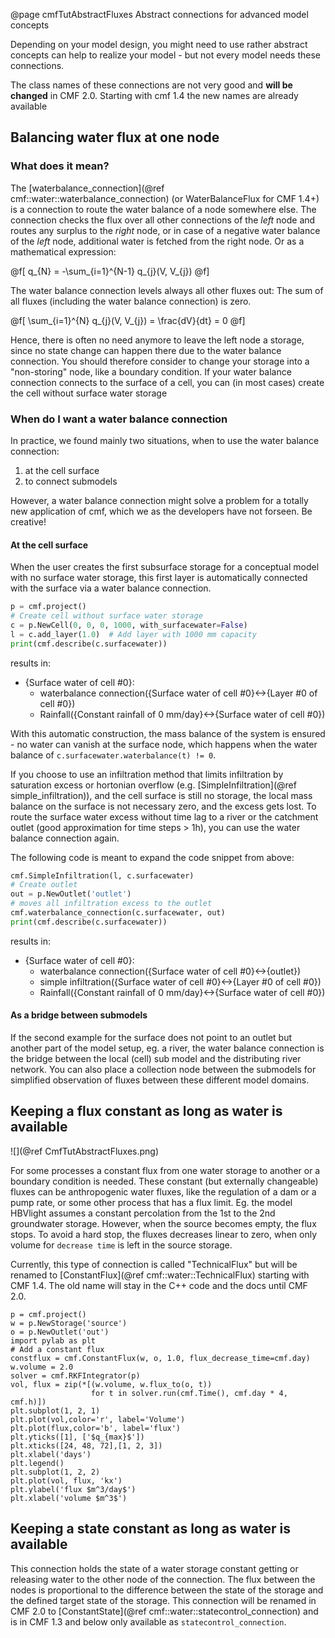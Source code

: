 @page cmfTutAbstractFluxes Abstract connections for advanced model concepts

Depending on your model design, you might need to use rather abstract concepts 
can help to realize your model - but not every model needs these connections.

The class names of these connections are not very good and **will be changed** 
in CMF 2.0. Starting with cmf 1.4 the new names are already available 

## Balancing water flux at one node

### What does it mean?

The [waterbalance_connection](@ref cmf::water::waterbalance_connection) 
(or WaterBalanceFlux for CMF 1.4+) is 
a connection to route the water balance of a node somewhere else.
The connection checks the flux over all other connections of the *left* node
and routes any surplus to the *right* node, or in case of a negative water balance
of the *left* node, additional water is fetched from the right node. Or as a
mathematical expression:

@f[
q_{N} = -\sum_{i=1}^{N-1} q_{j}(V, V_{j})
@f]

The water balance connection levels always all other fluxes out: The sum of all fluxes 
(including the water balance connection) is zero.

@f[
\sum_{i=1}^{N} q_{j}(V, V_{j}) = \frac{dV}{dt} = 0
@f]

Hence, there is often no need anymore to leave the left node a storage, 
since no state change can happen there due to the water balance connection. 
You should therefore consider to change your storage into a "non-storing" node,
like a boundary condition. If your water balance connection connects to the surface of
a cell, you can (in most cases) create the cell without surface water storage

### When do I want a water balance connection

In practice, we found mainly two situations, when to use the water balance connection:

1. at the cell surface
2. to connect submodels

However, a water balance connection might solve a problem for a totally new application of cmf,
which we as the developers have not forseen. Be creative!

#### At the cell surface

When the user creates the first subsurface storage for a conceptual model with no surface water 
storage, this first layer is automatically connected with the surface via a 
water balance connection. 

~~~~~~~~~~~.py
p = cmf.project()
# Create cell without surface water storage
c = p.NewCell(0, 0, 0, 1000, with_surfacewater=False)
l = c.add_layer(1.0)  # Add layer with 1000 mm capacity
print(cmf.describe(c.surfacewater))
~~~~~~~~~~~

results in:

- {Surface water of cell #0}:
    - waterbalance connection({Surface water of cell #0}<->{Layer #0 of cell #0})
    - Rainfall({Constant rainfall of 0 mm/day}<->{Surface water of cell #0})


With this automatic construction, the mass balance of the system is ensured -
no water can vanish at the surface node, which happens when
the water balance of `c.surfacewater.waterbalance(t) != 0`.

If you choose to use an infiltration method that limits infiltration by saturation excess
or hortonian overflow (e.g. [SimpleInfiltration](@ref simple_infiltration)), and the cell
surface is still no storage, the local mass balance on the surface is not necessary zero,
and the excess gets lost. To route the surface water excess without time lag to a river
or the catchment outlet (good approximation for time steps > 1h), you can use the water
balance connection again.

The following code is meant to expand the code snippet from above:

~~~~~~~~~~~.py
cmf.SimpleInfiltration(l, c.surfacewater)
# Create outlet
out = p.NewOutlet('outlet')
# moves all infiltration excess to the outlet
cmf.waterbalance_connection(c.surfacewater, out)
print(cmf.describe(c.surfacewater))
~~~~~~~~~~~

results in:

- {Surface water of cell #0}:
    - waterbalance connection({Surface water of cell #0}<->{outlet})
    - simple infiltration({Surface water of cell #0}<->{Layer #0 of cell #0})
    - Rainfall({Constant rainfall of 0 mm/day}<->{Surface water of cell #0})


#### As a bridge between submodels

If the second example for the surface does not point to an outlet but another part
of the model setup, eg. a river, the water balance connection is the bridge between
the local (cell) sub model and the distributing river network. You can also place 
a collection node between the submodels for simplified observation of fluxes
between these different model domains.

## Keeping a flux constant as long as water is available

![](@ref CmfTutAbstractFluxes.png)

For some processes a constant flux from one water storage to another or
a boundary condition is needed. These constant (but externally changeable) fluxes
can be anthropogenic water fluxes, like the regulation of a dam or a pump rate,
or some other process that has a flux limit. Eg. the model HBVlight assumes
a constant percolation from the 1st to the 2nd groundwater storage. However,
when the source becomes empty, the flux stops. To avoid a hard stop, the fluxes 
decreases linear to zero, when only volume for `decrease time` is left in the source
storage.

Currently, this type of connection is called "TechnicalFlux"
but will be renamed to [ConstantFlux](@ref cmf::water::TechnicalFlux) starting with CMF 1.4.
The old name will stay in the C++ code and the docs until CMF 2.0. 

~~~~~~~~~~ {.py}
p = cmf.project()
w = p.NewStorage('source')
o = p.NewOutlet('out')
import pylab as plt
# Add a constant flux
constflux = cmf.ConstantFlux(w, o, 1.0, flux_decrease_time=cmf.day)
w.volume = 2.0
solver = cmf.RKFIntegrator(p)
vol, flux = zip(*[(w.volume, w.flux_to(o, t)) 
                  for t in solver.run(cmf.Time(), cmf.day * 4, cmf.h)])
plt.subplot(1, 2, 1)
plt.plot(vol,color='r', label='Volume')
plt.plot(flux,color='b', label='flux')
plt.yticks([1], ['$q_{max}$'])
plt.xticks([24, 48, 72],[1, 2, 3])
plt.xlabel('days')
plt.legend()
plt.subplot(1, 2, 2)
plt.plot(vol, flux, 'kx')
plt.ylabel('flux $m^3/day$')
plt.xlabel('volume $m^3$') 
~~~~~~~~~~

## Keeping a state constant as long as water is available

This connection holds the state of a water storage constant getting or releasing water
to the other node of the connection. The flux between the nodes is proportional to
the difference between the state of the storage and the defined target state of the 
storage. This connection will be renamed in CMF 2.0 to [ConstantState](@ref cmf::water::statecontrol_connection)
and is in CMF 1.3 and below only available as `statecontrol_connection`.